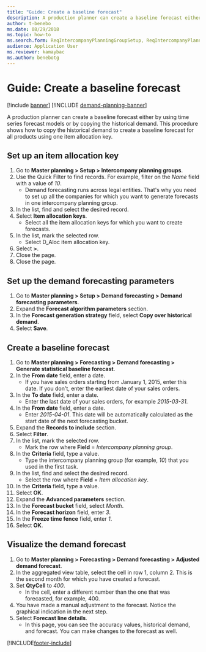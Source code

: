 ```yaml
--- 
title: "Guide: Create a baseline forecast"
description: A production planner can create a baseline forecast either by using time series forecast models or by copying the historical demand. 
author: t-benebo
ms.date: 08/29/2018
ms.topic: how-to 
ms.search.form: ReqIntercompanyPlanningGroupSetup, ReqIntercompanyPlanningGroupAllocKeys, ReqDemPlanForecastParameters, ReqDemPlanCreateForecastDialog, SysQueryForm, ReqDemPlanForecastViewer   
audience: Application User 
ms.reviewer: kamaybac
ms.author: benebotg
---
```

# Guide: Create a baseline forecast

[!include [banner](../../includes/banner.md)]
[!INCLUDE [demand-planning-banner](../../includes/demand-planning-banner.md)]

A production planner can create a baseline forecast either by using time series forecast models or by copying the historical demand. This procedure shows how to copy the historical demand to create a baseline forecast for all products using one item allocation key.

## Set up an item allocation key

1. Go to **Master planning > Setup > Intercompany planning groups**.
2. Use the Quick Filter to find records. For example, filter on the *Name* field with a value of *10*.
    * Demand forecasting runs across legal entities. That's why you need to set up all the companies for which you want to generate forecasts in one intercompany planning group.  
3. In the list, find and select the desired record.
4. Select **Item allocation keys**.
    * Select all the item allocation keys for which you want to create forecasts.  
5. In the list, mark the selected row.
    * Select D_Aloc item allocation key.  
6. Select **>**.
7. Close the page.
8. Close the page.

## Set up the demand forecasting parameters

1. Go to **Master planning > Setup > Demand forecasting > Demand forecasting parameters**.
2. Expand the **Forecast algorithm parameters** section.
3. In the **Forecast generation strategy** field, select **Copy over historical demand**.
4. Select **Save**.

## Create a baseline forecast

1. Go to **Master planning > Forecasting > Demand forecasting > Generate statistical baseline forecast**.
2. In the **From date** field, enter a date.
    * If you have sales orders starting from January 1, 2015, enter this date. If you don't, enter the earliest date of your sales orders.  
3. In the **To date** field, enter a date.
    * Enter the last date of your sales orders, for example *2015-03-31*.  
4. In the **From date** field, enter a date.
    * Enter *2015-04-01*. This date will be automatically calculated as the start date of the next forecasting bucket.  
5. Expand the **Records to include** section.
6. Select **Filter**.
7. In the list, mark the selected row.
    * Mark the row where **Field** = *Intercompany planning group*.  
8. In the **Criteria** field, type a value.
    * Type the intercompany planning group (for example, *10*) that you used in the first task.  
9. In the list, find and select the desired record.
    * Select the row where **Field** = *Item allocation key*.  
10. In the **Criteria** field, type a value.
11. Select **OK**.
12. Expand the **Advanced parameters** section.
13. In the **Forecast bucket** field, select *Month*.
14. In the **Forecast horizon** field, enter *3*.
15. In the **Freeze time fence** field, enter *1*.
16. Select **OK**.

## Visualize the demand forecast

1. Go to **Master planning > Forecasting > Demand forecasting > Adjusted demand forecast**.
2. In the aggregated view table, select the cell in row 1, column 2. This is the second month for which you have created a forecast.
3. Set **QtyCell** to *400*.
    * In the cell, enter a different number than the one that was forecasted, for example, 400.  
4. You have made a manual adjustment to the forecast. Notice the graphical indication in the next step.
5. Select **Forecast line details**.
    * In this page, you can see the accuracy values, historical demand, and forecast. You can make changes to the forecast as well.  

[!INCLUDE[footer-include](../../../includes/footer-banner.md)]
